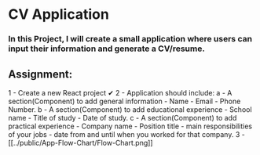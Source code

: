# CV Application

### In this Project, I will create a small application where users can input their information and generate a CV/resume.

## Assignment:

1 - Create a new React project ✔
2 - Application should include:
a - A section(Component) to add general information - Name - Email - Phone Number.
b - A section(Component) to add educational experience - School name - Title of study - Date of study.
c - A section(Component) to add practical experience - Company name - Position title - main responsibilities of your jobs - date from and until when you worked for that company.
3 -
[[../public/App-Flow-Chart/Flow-Chart.png]]

